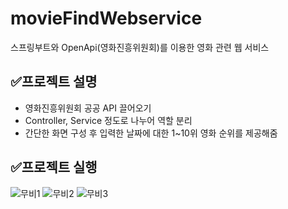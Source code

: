 # movieFindWebservice
스프링부트와 OpenApi(영화진흥위원회)를 이용한 영화 관련 웹 서비스

## ✅프로젝트 설명

- 영화진흥위원회 공공 API 끌어오기
- Controller, Service 정도로 나누어 역할 분리
- 간단한 화면 구성 후 입력한 날짜에 대한 1~10위 영화 순위를 제공해줌<br>

## ✅프로젝트 실행
![무비1](https://github.com/devwookim/movieFindWebservice/assets/123798587/6fe2b6ee-eec3-4727-a47f-884615b8e850)
![무비2](https://github.com/devwookim/movieFindWebservice/assets/123798587/502c8a3e-667b-47c7-810d-6b2d2f6f193f)
![무비3](https://github.com/devwookim/movieFindWebservice/assets/123798587/cb962de5-5afd-40f4-9951-d7e9882ca120)
